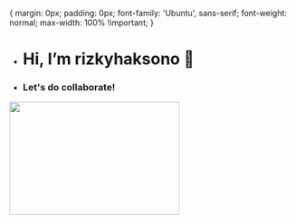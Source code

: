 <link href="https://fonts.googleapis.com/css2?family=Source+Sans+Pro&display=swap" rel="stylesheet">

{
    margin: 0px; padding: 0px;
    font-family: 'Ubuntu', sans-serif; font-weight: normal;
    max-width: 100% !important;
}


- <h1> Hi, I’m rizkyhaksono 👋</h1>

- <h3>Let's do collaborate!</h3>

<img src="https://media.giphy.com/media/rFfmUWVMOyKVG/giphy.gif" width="300" height="200" />


<!---
rizkyhaksono/rizkyhaksono is a ✨ special ✨ repository because its `README.md` (this file) appears on your GitHub profile.
You can click the Preview link to take a look at your changes.
--->
